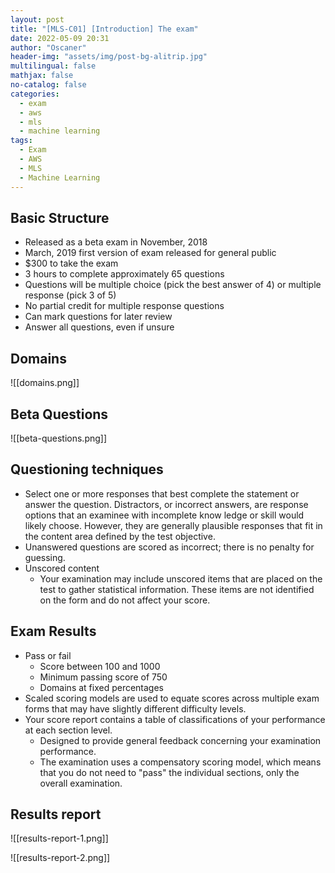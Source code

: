 ```yaml
---
layout: post
title: "[MLS-C01] [Introduction] The exam"
date: 2022-05-09 20:31
author: "Oscaner"
header-img: "assets/img/post-bg-alitrip.jpg"
multilingual: false
mathjax: false
no-catalog: false
categories:
  - exam
  - aws
  - mls
  - machine learning
tags:
  - Exam
  - AWS
  - MLS
  - Machine Learning
---
```


## Basic Structure

- Released as a beta exam in November, 2018
- March, 2019 first version of exam released for general public
- $300 to take the exam
- 3 hours to complete approximately 65 questions
- Questions will be multiple choice (pick the best answer of 4) or multiple response (pick 3 of 5)
- No partial credit for multiple response questions
- Can mark questions for later review
- Answer all questions, even if unsure

## Domains

![[domains.png]]

## Beta Questions

![[beta-questions.png]]

## Questioning techniques

- Select one or more responses that best complete the statement or answer the question. Distractors, or incorrect answers, are response options that an examinee with incomplete know ledge or skill would likely choose. However, they are generally plausible responses that fit in the content area defined by the test objective.
- Unanswered questions are scored as incorrect; there is no penalty for guessing.
- Unscored content
    - Your examination may include unscored items that are placed on the test to gather statistical information. These items are not identified on the form and do not affect your score.

## Exam Results

- Pass or fail
    - Score between 100 and 1000
    - Minimum passing score of 750
    - Domains at fixed percentages
- Scaled scoring models are used to equate scores across multiple exam forms that may have slightly different difficulty levels.
- Your score report contains a table of classifications of your performance at each section level.
    - Designed to provide general feedback concerning your examination performance.
    - The examination uses a compensatory scoring model, which means that you do not need to "pass" the individual sections, only the overall examination.

## Results report

![[results-report-1.png]]

![[results-report-2.png]]

